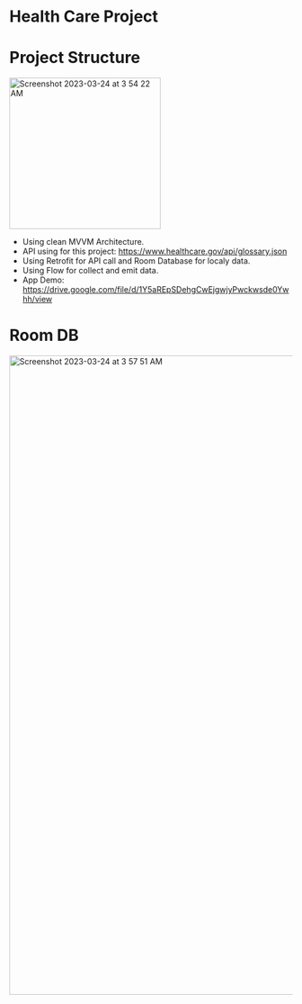 # Health Care Project

# Project Structure
<img width="269" alt="Screenshot 2023-03-24 at 3 54 22 AM" src="https://user-images.githubusercontent.com/33094031/227378233-f87f2fcf-aa82-4e7d-8511-5750bc99e64a.png">

* Using clean MVVM Architecture.
* API using for this project: https://www.healthcare.gov/api/glossary.json
* Using Retrofit for API call and Room Database for localy data.
* Using Flow for collect and emit data.
* App Demo: https://drive.google.com/file/d/1Y5aREpSDehgCwEjgwjyPwckwsde0Ywhh/view

# Room DB 
<img width="1137" alt="Screenshot 2023-03-24 at 3 57 51 AM" src="https://user-images.githubusercontent.com/33094031/227378754-7fc3012a-4645-4226-ac97-281c1a7b5ece.png">
